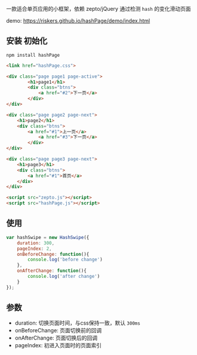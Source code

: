 一款适合单页应用的小框架，依赖 zepto/jQuery
通过检测 `hash` 的变化滑动页面

demo: https://riskers.github.io/hashPage/demo/index.html

## 安装 初始化

```shell
npm install hashPage
```

```html
<link href="hashPage.css">

<div class="page page1 page-active">
		<h1>page1</h1>
		<div class="btns">
			<a href="#2">下一页</a>
		</div>
</div>

<div class="page page2 page-next">
	<h1>page2</h1>
	<div class="btns">
		<a href="#1">上一页</a>
			<a href="#3">下一页</a>
		</div>
</div>

<div class="page page3 page-next">
	<h1>page3</h1>
	<div class="btns">
		<a href="#1">首页</a>
	</div>
</div>

<script src="zepto.js"></script>
<script src="hashPage.js"></script>
```

## 使用

```js
var hashSwipe = new HashSwipe({
	duration: 300,
	pageIndex: 2,
	onBeforeChange: function(){
		console.log('before change')
	},
	onAfterChange: function(){
		console.log('after change')
	}
});
```

## 参数

* duration: 切换页面时间，与css保持一致，默认 `300ms`
* onBeforeChange: 页面切换前的回调
* onAfterChange: 页面切换后的回调
* pageIndex: 初进入页面时的页面索引


